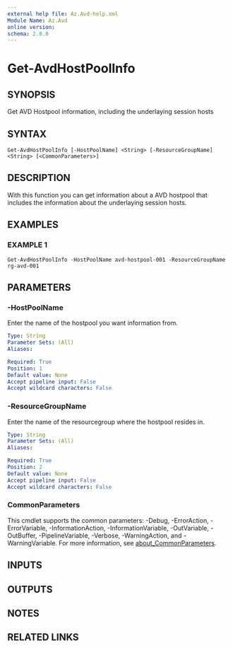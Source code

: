 ```yaml
---
external help file: Az.Avd-help.xml
Module Name: Az.Avd
online version:
schema: 2.0.0
---
```


# Get-AvdHostPoolInfo

## SYNOPSIS
Get AVD Hostpool information, including the underlaying session hosts

## SYNTAX

```
Get-AvdHostPoolInfo [-HostPoolName] <String> [-ResourceGroupName] <String> [<CommonParameters>]
```

## DESCRIPTION
With this function you can get information about a AVD hostpool that includes the information about the underlaying session hosts.

## EXAMPLES

### EXAMPLE 1
```
Get-AvdHostPoolInfo -HostPoolName avd-hostpool-001 -ResourceGroupName rg-avd-001
```

## PARAMETERS

### -HostPoolName
Enter the name of the hostpool you want information from.

```yaml
Type: String
Parameter Sets: (All)
Aliases:

Required: True
Position: 1
Default value: None
Accept pipeline input: False
Accept wildcard characters: False
```

### -ResourceGroupName
Enter the name of the resourcegroup where the hostpool resides in.

```yaml
Type: String
Parameter Sets: (All)
Aliases:

Required: True
Position: 2
Default value: None
Accept pipeline input: False
Accept wildcard characters: False
```

### CommonParameters
This cmdlet supports the common parameters: -Debug, -ErrorAction, -ErrorVariable, -InformationAction, -InformationVariable, -OutVariable, -OutBuffer, -PipelineVariable, -Verbose, -WarningAction, and -WarningVariable. For more information, see [about_CommonParameters](http://go.microsoft.com/fwlink/?LinkID=113216).

## INPUTS

## OUTPUTS

## NOTES

## RELATED LINKS
